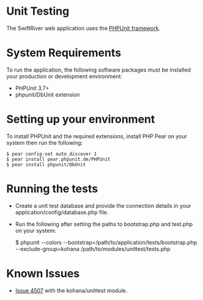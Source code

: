 Unit Testing
============
The SwiftRiver web application uses the [PHPUnit framework](http://www.phpunit.de/manual/current/en/index.html).

System Requirements
====================
To run the application, the following software packages must be installed your production 
or development environment:

 * PHPUnit 3.7+
 * phpunit/DbUnit extension

Setting up your environment
===========================
To install PHPUnit and the required extensions, install PHP Pear on your system then run the following:

    $ pear config-set auto_discover 1
    $ pear install pear.phpunit.de/PHPUnit
    $ pear install phpunit/DbUnit

Running the tests
=================
* Create a unit test database and provide the connection details in your application/config/database.php file.
* Run the following after setting the paths to bootstrap.php and test.php on your system:

    $ phpunit --colors --bootstrap=/path/to/application/tests/bootstrap.php --exclude-group=kohana /path/to/modules/unittest/tests.php 

Known Issues
============
* [Issue 4507](https://github.com/kohana/unittest/pull/24) with the kohana/unittest module.